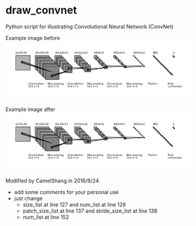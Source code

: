 # draw_convnet

Python script for illustrating Convolutional Neural Network (ConvNet)

Example image before
![](https://raw.githubusercontent.com/camelshang/draw_convnet/master/convnet_fig.png)

Example image after
![](https://raw.githubusercontent.com/camelshang/draw_convnet/master/convnet_figure.png)

Modified by CamelShang in 2016/8/24
- add some comments for your personal use
- just change 
  + size_list at line 127 and num_list at line 128
  + patch_size_list at line 137 and stride_size_list at line 138
  + num_list at line 152
